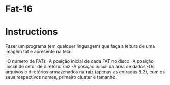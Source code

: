 # Fat-16
# Instructions
Fazer um programa (em qualquer linguagem) que faça a leitura de uma imagem fat e apresente na tela:

-O número de FATs
-A posição inicial de cada FAT no disco
-A posição inicial do setor de diretório raiz
-A posição inicial da área de dados
-Os arquivos e diretórios armazenados na raiz (apenas as entradas 8.3), com os seus respectivos nomes, primeiro cluster e tamanho.

